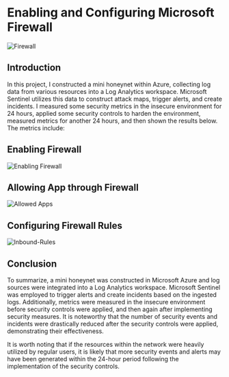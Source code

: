 # Enabling and Configuring Microsoft Firewall

![Firewall](https://github.com/portfolioAustinT/Enabling-and-Configuring-Microsoft-Firewall/assets/147944956/6bc473d9-93a4-4f9f-b7c0-09a71da979bc)


## Introduction

In this project, I constructed a mini honeynet within Azure, collecting log data from various resources into a Log Analytics workspace. Microsoft Sentinel utilizes this data to construct attack maps, trigger alerts, and create incidents. I measured some security metrics in the insecure environment for 24 hours, applied some security controls to harden the environment, measured metrics for another 24 hours, and then shown the results below. The metrics include:

## Enabling Firewall 

![Enabling Firewall](https://github.com/portfolioAustinT/Enabling-and-Configuring-Microsoft-Firewall/assets/147944956/d23680c4-3038-42d2-8ca4-88ed0bbc3417)


## Allowing App through Firewall

![Allowed Apps](https://github.com/portfolioAustinT/Enabling-and-Configuring-Microsoft-Firewall/assets/147944956/5c19410e-ce12-44e5-8206-769ffe567a71)


## Configuring Firewall Rules

![Inbound-Rules](https://github.com/portfolioAustinT/Enabling-and-Configuring-Microsoft-Firewall/assets/147944956/85969699-0b17-4063-a1c0-2e27fbd9aa2f)

## Conclusion

To summarize, a mini honeynet was constructed in Microsoft Azure and log sources were integrated into a Log Analytics workspace. Microsoft Sentinel was employed to trigger alerts and create incidents based on the ingested logs. Additionally, metrics were measured in the insecure environment before security controls were applied, and then again after implementing security measures. It is noteworthy that the number of security events and incidents were drastically reduced after the security controls were applied, demonstrating their effectiveness.

It is worth noting that if the resources within the network were heavily utilized by regular users, it is likely that more security events and alerts may have been generated within the 24-hour period following the implementation of the security controls.
